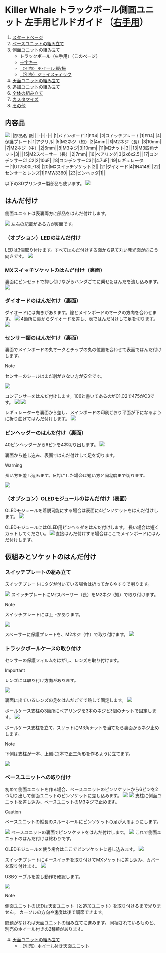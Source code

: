 # Killer Whale トラックボール側面ユニット 左手用ビルドガイド （[右手用](../右手用/3_側面ユニット_トラックボール.md)）

1. [スタートページ](../README.md)
2. [ベースユニットの組み立て](../左手用/2_ベースユニット.md)
3. 側面ユニットの組み立て
   - トラックボール（左手用）（このページ）
   - [十字キー](../左手用/3_側面ユニット_十字キー.md)
   - [（別売）ホイール 縦/横](../左手用/3_側面ユニット_ホイール.md)
   - [（別売）ジョイスティック](../左手用/3_側面ユニット_ジョイスティック.md)
4.  [天面ユニットの組み立て](../左手用/4_天面ユニット.md)
5. [追加ユニットの組み立て](../左手用/5_追加ユニット.md)
6. [全体の組み立て](../左手用/6_全体の組み立て.md)
7. [カスタマイズ](../左手用/7_カスタマイズ.md)
8. [その他](../左手用/8_その他.md)

## 内容品
![](../img/3_1_trackball_r/3_1_1_contents.jpg)
||部品名|数||
|-|-|-|-|
|1|メインボード|1|FR4|
|2|スイッチプレート|1|FR4|
|4|保護プレート|1|アクリル|
|5|M2ネジ（短）|2|4mm|
|6|M2ネジ（長）|3|10mm|
|7|M2ネジ（中）|2|6mm|
|8|M3ネジ|3|10mm|
|11|M2ナット|3|
|13|M3四角ナット|3||
|15|M2スペーサー（長）|2|7mm|
|16|ベアリング|3|2x6x2.5|
|17|コンデンサーC1,C2|2|10uF|
|18|コンデンサーC3|1|4.7uF|
|19|レギュレーター|1|UT7500L-18|
|20|MXスイッチソケット|2||
|21|ダイオード|4|1N4148|
|22|センサーとレンズ|1|PMW3360|
|23|ピンヘッダ|1||

以下の3Dプリンター製部品も使います。
![](../img/3_1_trackball_l/IMG_3411.jpg)

## はんだ付け
側面ユニットは表裏両方に部品をはんだ付けします。

![](../img/3_1_trackball_l/3_1_2_overall.jpg)
左右の記載がある方が裏面です。
### （オプション）LEDのはんだ付け
LEDは3個取り付けます。すべてはんだ付けする面から見て丸い発光面が向こう向きです。
![](../img/3_1_trackball_l/3_1_3_led.jpg)



### MXスイッチソケットのはんだ付け（裏面）
裏面にピンセットで押し付けながらハンダごてに乗せたはんだを流し込みます。
![](../img/3_1_trackball_l/3_1_4_mxsocket.jpg)

### ダイオードのはんだ付け（裏面）
ダイオードには向きがあります。線とメインボードのマークの方向を合わせます。
![](../img/c_diode.jpg)
4箇所に裏からダイオードを差し、表ではんだ付けして足を切ります。
![](../img/3_1_trackball_l/3_1_5_diodes.jpg)

### センサー類のはんだ付け（裏面）
裏面でメインボードの丸マークとチップの丸の位置を合わせて表面ではんだ付けします。
> [!NOTE]
> センサーのシールはまだ剥がさない方が安全です。

![](../img/3_1_trackball_l/3_1_6_pmw3360.jpg)

コンデンサーをはんだ付けします。106と書いてあるのがC1,C2で475がC3です。
![](../img/3_1_trackball_l/3_1_7_c_1.jpg)
![](../img/3_1_trackball_l/3_1_8_c_2.jpg)

レギュレーターを裏面から差し、メインボードの印刷どおり平面が下になるように折り曲げてはんだ付けします。
![](../img/3_1_trackball_l/3_1_9_reg.jpg)


### ピンヘッダーのはんだ付け（裏面）
40ピンヘッダーから6ピンを4本切り出します。
![](../img/c_pin_header_6.jpg)

裏面から差し込み、表面ではんだ付けして足を切ります。
> [!WARNING]
> 長い方を差し込みます。反対にした場合は短い方と同程度まで切ります。

![](../img/3_1_trackball_l/3_1_10_pin_header.jpg)

### （オプション）OLEDモジュールのはんだ付け（表面）
OLEDモジュールを着脱可能にする場合は表面に4ピンソケットをはんだ付けします。
![](../img/3_1_trackball_l/3_1_11_oled_socket.jpg)

OLEDモジュールにはOLED用ピンヘッダをはんだ付けします。    長い場合は短くカットしてください。
![](../img/c_oled_header.jpg)
直接はんだ付けする場合はここでメインボードにはんだ付けします。

## 仮組みとソケットのはんだ付け
### スイッチプレートの組み立て
スイッチプレートにタグが付いている場合は折ってからやすりで削ります。

![](../img/c_switch_l.jpg)
スイッチプレートにM2スペーサー（長）をM2ネジ（短）で取り付けます。
> [!NOTE]
> スイッチプレートには上下があります。

![](../img/3_1_trackball_l/3_1_15_switch_1.jpg)

スペーサーに保護プレートを、M2ネジ（中）で取り付けます。
![](../img/3_1_trackball_l/3_1_16_switch_2.jpg)

### トラックボールケースの取り付け
センサーの保護フィルムをはがし、レンズを取り付けます。
> [!IMPORTANT]
> レンズには取り付け方向があります。

![](../img/3_1_trackball_l/3_1_23_lens_1.jpg)

裏面に出ているレンズの足をはんだごてで熱して固定します。
![](../img/3_1_trackball_l/3_1_24_lens_2.jpg)


ボールケース支柱の3箇所にベアリングを3本のネジと3個のナットで固定します。
![](../img/3_1_trackball_l/IMG_3361.jpg)

ボールケース支柱を立て、スリットにM3角ナットを当てたら裏面からネジ止めします。
> [!NOTE]
> 下側は支柱が一本、上側に2本で正三角形を作るように立てます。

![](../img/3_1_trackball_l/IMG_3387.jpg)


### ベースユニットへの取り付け
初めて側面ユニットを作る場合、ベースユニットのピンソケットから6ピンを2つ切り出して側面ユニットのピンソケットに差し込みます。
![](../img/c_pin_socket_6.jpg)
![](../img/3_1_trackball_l/3_1_26_pin_socket.jpg)
支柱に側面ユニットを差し込み、ベースユニットのM3ネジで止めます。
> [!CAUTION]
> ベースユニットの縦長のスルーホールにピンソケットの足が入るようにします。

![](../img/3_1_trackball_l/3_1_27_base_1.jpg)
ベースユニットの裏面でピンソケットをはんだ付けします。
![](../img/3_1_trackball_l/3_1_28_base_2.jpg)
これで側面ユニットのはんだ付けは終わりです。


OLEDモジュールを使う場合はここでピンソケットに差し込みます。
![](../img/3_1_trackball_l/3_1_29_base_3.jpg)

スイッチプレートにキースイッチを取り付けてMXソケットに差し込み、カバーを取り付けます。
![](../img/3_1_trackball_l/IMG_3395.jpg)

USBケーブルを差し動作を確認します。

![](../img/3_1_trackball_l/IMG_3401.jpg)
> [!NOTE]
> 側面ユニットのLEDは天面ユニット（と追加ユニット）を取り付けるまで光りません。
> カーソルの方向や速度は後で調節できます。

問題がなければ天面ユニットの組み立てに進みます。
同梱されているものと、別売のホイール付きの2種類があります。

4. [天面ユニットの組み立て](../左手用/4_天面ユニット.md)
   - [（別売）ホイール付き天面ユニット](../左手用/4_ホイール付き天面ユニット.md)
